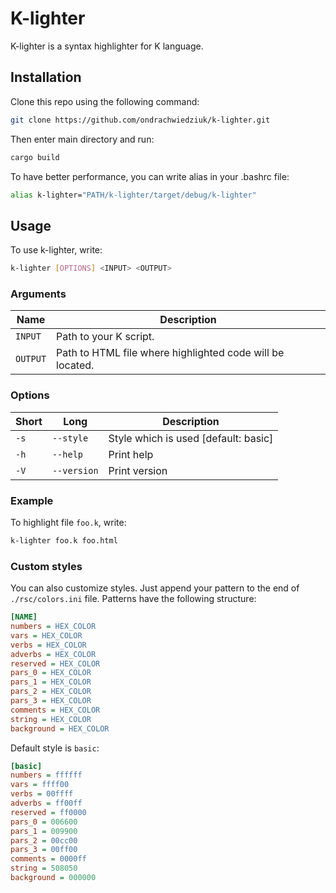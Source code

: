 # K-lighter

K-lighter is a syntax highlighter for K language.

## Installation

Clone this repo using the following command:

```bash
git clone https://github.com/ondrachwiedziuk/k-lighter.git
```

Then enter main directory and run:

```bash
cargo build
```

To have better performance, you can write alias in your .bashrc file:

```bash
alias k-lighter="PATH/k-lighter/target/debug/k-lighter"
```

## Usage

To use k-lighter, write:

```bash
k-lighter [OPTIONS] <INPUT> <OUTPUT>
```

### Arguments
| Name | Description |
|------|-------------|
|`INPUT` | Path to your K script.|
|`OUTPUT` |Path to HTML file where highlighted code will be located.|

### Options
| Short | Long        | Description                          |
|-------|-------------|--------------------------------------|
|`-s`   | `--style`   | Style which is used [default: basic] |
| `-h`  | `--help`    | Print help                           |
| `-V`  | `--version` | Print version                        |

### Example

To highlight file `foo.k`, write:
```bash
k-lighter foo.k foo.html
```

### Custom styles
You can also customize styles. Just append your pattern to the end of `./rsc/colors.ini` file.
Patterns have the following structure:
```ini
[NAME]
numbers = HEX_COLOR
vars = HEX_COLOR
verbs = HEX_COLOR
adverbs = HEX_COLOR
reserved = HEX_COLOR
pars_0 = HEX_COLOR
pars_1 = HEX_COLOR
pars_2 = HEX_COLOR
pars_3 = HEX_COLOR
comments = HEX_COLOR
string = HEX_COLOR
background = HEX_COLOR
```

Default style is `basic`:

```ini
[basic]
numbers = ffffff
vars = ffff00
verbs = 00ffff
adverbs = ff00ff
reserved = ff0000
pars_0 = 006600
pars_1 = 009900
pars_2 = 00cc00
pars_3 = 00ff00
comments = 0000ff
string = 508050
background = 000000
```

